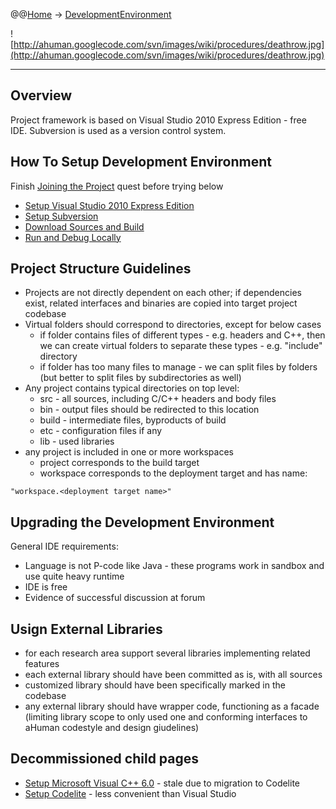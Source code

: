 @@[Home](Home.md) -> [DevelopmentEnvironment](DevelopmentEnvironment.md)

![http://ahuman.googlecode.com/svn/images/wiki/procedures/deathrow.jpg](http://ahuman.googlecode.com/svn/images/wiki/procedures/deathrow.jpg)

---


## Overview ##

Project framework is based on Visual Studio 2010 Express Edition - free IDE. Subversion is used as a version control system.

## How To Setup Development Environment ##

Finish [Joining the Project](JoinProject.md) quest before trying below

  * [Setup Visual Studio 2010 Express Edition](VisualStudio2010.md)
  * [Setup Subversion](Subversion.md)
  * [Download Sources and Build](Sources.md)
  * [Run and Debug Locally](LocalIDEEnvironment.md)

## Project Structure Guidelines ##

  * Projects are not directly dependent on each other; if dependencies exist, related interfaces and binaries are copied into target project codebase
  * Virtual folders should correspond to directories, except for below cases
    * if folder contains files of different types - e.g. headers and C++, then we can create virtual folders to separate these types - e.g. "include" directory
    * if folder has too many files to manage - we can split files by folders (but better to split files by subdirectories as well)
  * Any project contains typical directories on top level:
    * src - all sources, including C/C++ headers and body files
    * bin - output files should be redirected to this location
    * build - intermediate files, byproducts of build
    * etc - configuration files if any
    * lib - used libraries
  * any project is included in one or more workspaces
    * project corresponds to the build target
    * workspace corresponds to the deployment target and has name:
```
"workspace.<deployment target name>"
```

## Upgrading the Development Environment ##

General IDE requirements:

  * Language is not P-code like Java - these programs work in sandbox and use quite heavy runtime
  * IDE is free
  * Evidence of successful discussion at forum

## Usign External Libraries ##

  * for each research area support several libraries implementing related features
  * each external library should have been committed as is, with all sources
  * customized library should have been specifically marked in the codebase
  * any external library should have wrapper code, functioning as a facade (limiting library scope to only used one and conforming interfaces to aHuman codestyle and design giudelines)

## Decommissioned child pages ##

  * [Setup Microsoft Visual C++ 6.0](MSVC6.md) - stale due to migration to Codelite
  * [Setup Codelite](Codelite.md) - less convenient than Visual Studio